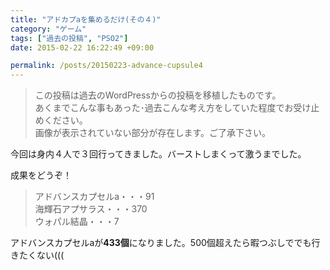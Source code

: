 ```yaml
---
title: "アドカプaを集めるだけ(その４)"
category: "ゲーム"
tags: ["過去の投稿", "PSO2"]
date: 2015-02-22 16:22:49 +09:00

permalink: /posts/20150223-advance-cupsule4
---
```


> この投稿は過去のWordPressからの投稿を移植したものです。  
> あくまでこんな事もあった･過去こんな考え方をしていた程度でお受け止めください。  
> 画像が表示されていない部分が存在します。ご了承下さい。

今回は身内４人で３回行ってきました。バーストしまくって激うまでした。

成果をどうぞ！

> アドバンスカプセルa・・・91  
海輝石アプサラス・・・370  
ウォパル結晶・・・7

アドバンスカプセルaが**433個**になりました。500個超えたら暇つぶしででも行きたくない(((
